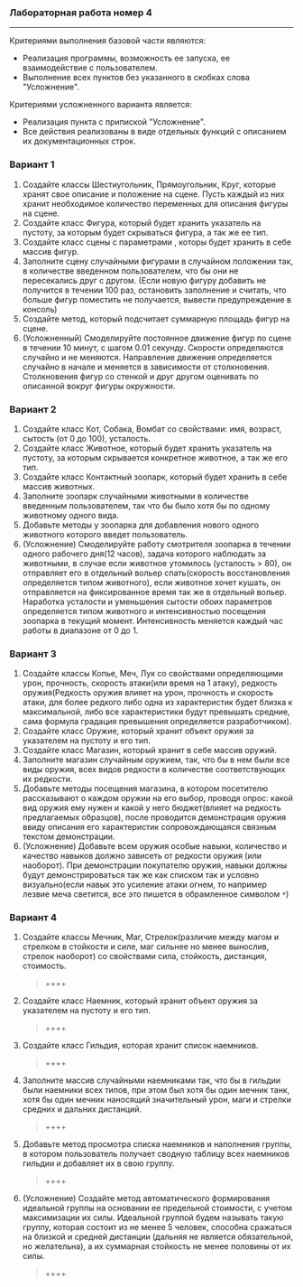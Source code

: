 ### Лабораторная работа номер 4
----------------------------------


Критериями выполнения базовой части являются:
- Реализация программы, возможность ее запуска, ее взаимодействие с пользователем.
- Выполнение всех пунктов без указанного в скобках слова "Усложнение".

Критериями усложненного варианта является:
- Реализация пункта с припиской "Усложнение".
- Все действия реализованы в виде отдельных функций с описанием их документационных строк.


### Вариант 1
1) Создайте классы Шестиугольник, Прямоугольник, Круг, которые хранят свое описание и положение на сцене. Пусть каждый из них хранит необходимое количество переменных для описания фигуры на сцене.
2) Создайте класс Фигура, который будет хранить указатель на пустоту, за которым будет скрываться фигура, а так же ее тип.
3) Создайте класс сцены с параметрами , которы будет хранить в себе массив фигур.
4) Заполните сцену случайными фигурами в случайном положении так, в количестве введенном пользователем, что бы они не пересекались друг с другом. (Если новую фигуру добавить не получится в течении 100 раз, остановить заполнение и считать, что больше фигур поместить не получается, вывести предупреждение в консоль)
5) Создайте метод, который подсчитает суммарную площадь фигур на сцене.
6) (Усложненный) Смоделируйте постоянное движение фигур по сцене в течении 10 минут, с шагом 0.01 секунду. Скорости определяются случайно и не меняются. Направление движения определяется случайно в начале и меняется в зависимости от столкновения. Столкновения фигур со стенкой и друг другом оценивать по описанной вокруг фигуры окружности.


### Вариант 2
1) Создайте класс Кот, Собака, Вомбат со свойствами: имя, возраст, сытость (от 0 до 100), усталость.
2) Создайте класс Животное, который будет хранить указатель на пустоту, за которым скрывается конкретное животное, а так же его тип.
3) Создайте класс Контактный зоопарк, который будет хранить в себе массив животных.
4) Заполните зоопарк случайными животными в количестве введенным пользователем, так что бы было хотя бы по одному животному одного вида.
5) Добавьте методы у зоопарка для добавления нового одного животного которого введет пользователь.
6) (Усложнение) Смоделируйте работу смотрителя зоопарка в течении одного рабочего дня(12 часов), задача которого наблюдать за животными, в случае если животное утомилось (усталость > 80), он отправляет его в отдельный вольер спать(скорость восстановления определяется типом животного), если животное хочет кушать, он отправляется на фиксированное время так же в отдельный вольер. Наработка усталости и уменьшения сытости обоих параметров определяется типом животного и интенсивностью посещения зоопарка в текущий момент. Интенсивность меняется каждый час работы в диапазоне от 0 до 1.


### Вариант 3
1) Создайте классы Копье, Меч, Лук со свойствами определяющими урон, прочность, скорость атаки(или время на 1 атаку), редкость оружия(Редкость оружия влияет на урон, прочность и скорость атаки, для более редкого либо одна из характеристик будет близка к максимальной, либо все характеристики будут превышать средние, сама формула градация превышения определяется разработчиком).
2) Создайте класс Оружие, который хранит объект оружия за указателем на пустоту и его тип.
3) Создайте класс Магазин, который хранит в себе массив оружий.
4) Заполните магазин случайным оружием, так, что бы в нем были все виды оружия, всех видов редкости в количестве соответствующих их редкости.
5) Добавьте методы посещения магазина, в котором посетителю рассказывают о каждом оружии на его выбор, проводя опрос: какой вид оружия ему нужен и какой у него бюджет(влияет на редкость предлагаемых образцов), после проводится демонстрация оружия ввиду описания его характеристик сопровождающаяся связным текстом демонстрации.
6) (Усложнение) Добавьте всем оружия особые навыки, количество и качество навыков должно зависеть от редкости оружия (или наоборот). При демонстрации покупателю оружия, навыки должны будут демонстрироваться так же как списком так и условно визуально(если навык это усиление атаки огнем, то например лезвие меча светится, все это пишется в обрамленное символом `*`) 

### Вариант 4
1) Создайте классы Мечник, Маг, Стрелок(различие между магом и стрелком в стойкости и силе, маг сильнее но менее вынослив, стрелок наоборот) со свойствами сила, стойкость, дистанция, стоимость.
    > ++++
2) Создайте класс Наемник, который хранит объект оружия за указателем на пустоту и его тип.
    > ++++
3) Создайте класс Гильдия, которая хранит список наемников.
    > ++++
4) Заполните массив случайными наемниками так, что бы в гильдии были наемники всех типов, при этом был хотя бы один мечник танк, хотя бы один мечник наносящий значительный урон, маги и стрелки средних и дальних дистанций.
    > ++++
5) Добавьте метод просмотра списка наемников и наполнения группы, в котором пользователь получает сводную таблицу всех наемников гильдии и добавляет их в свою группу.
    > ++++
6) (Усложнение) Создайте метод автоматического формирования идеальной группы на основании ее предельной стоимости, с учетом максимизации их силы. Идеальной группой будем называть такую группу, которая состоит из не менее 5 человек, способна сражаться на близкой и средней дистанции (дальняя не является обязательной, но желательна), а их суммарная стойкость не менее половины от их силы.
    > ++++
